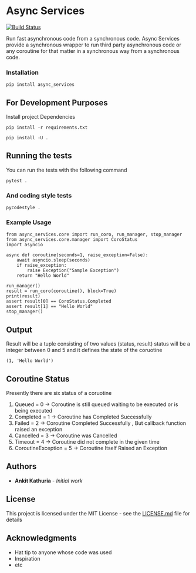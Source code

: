 # Async Services

[![Build Status](https://travis-ci.org/gekco/async_services.svg?branch=master)](https://travis-ci.org/gekco/async_services)

Run fast asynchronous code from a synchronous code. Async Services provide a synchronous wrapper to run
third party asynchronous code or any coroutine for that matter in a synchronous way from a synchronous code.

### Installation

```
pip install async_services
```

## For Development Purposes
Install project Dependencies
```
pip install -r requirements.txt
```

```
pip install -U .
```

## Running the tests

You can run the tests with the following command

```
pytest .
```

### And coding style tests

```
pycodestyle .
```

### Example Usage

```
from async_services.core import run_coro, run_manager, stop_manager
from async_services.core.manager import CoroStatus
import asyncio

async def coroutine(seconds=1, raise_exception=False):
    await asyncio.sleep(seconds)
    if raise_exception:
        raise Exception("Sample Exception")
    return "Hello World"

run_manager()
result = run_coro(coroutine(), block=True)
print(result)
assert result[0] == CoroStatus.Completed
assert result[1] == "Hello World"
stop_manager()

```
## Output
Result will be a tuple consisting of two values (status, result)
status will be a integer between 0 and 5 and it defines the state of the coruotine

```
(1, 'Hello World')
```

## Coroutine Status
Presently there are six status of a coruotine

1. Queued = 0                   -> Coroutine is still queued waiting to be executed or is being executed
2. Completed = 1                -> Coroutine has Completed Successfully
3. Failed = 2                   -> Coroutine Completed Successfully , But callback function raised an exception
4. Cancelled = 3                -> Coroutine was Cancelled
5. Timeout = 4                  -> Coroutine did not complete in the given time
6. CoroutineException = 5       -> Coroutine Itself Raised an Exception

## Authors

* **Ankit Kathuria** - *Initial work*

## License

This project is licensed under the MIT License - see the [LICENSE.md](LICENSE.md) file for details

## Acknowledgments

* Hat tip to anyone whose code was used
* Inspiration
* etc


